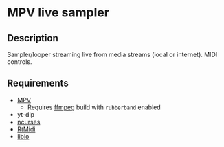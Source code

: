 # MPV live sampler
## Description
Sampler/looper streaming live from media streams (local or internet). MIDI
controls.
## Requirements
- [MPV](https://github.com/mpv-player/mpv)
    - Requires [ffmpeg](https://www.ffmpeg.org/) build with `rubberband` enabled
- yt-dlp
- [ncurses](https://invisible-island.net/ncurses/)
- [RtMidi](https://github.com/thestk/rtmidi)
- [liblo](https://liblo.sourceforge.net/)
